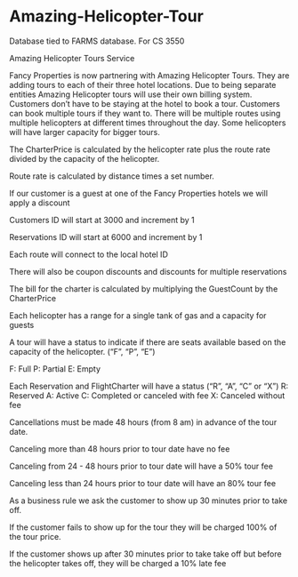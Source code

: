 # Amazing-Helicopter-Tour
Database tied to FARMS database. For CS 3550

Amazing Helicopter Tours Service

Fancy Properties is now partnering with Amazing Helicopter Tours. They are adding tours to each of their three hotel locations. Due to being separate entities Amazing Helicopter tours will use their own billing system. Customers don’t have to be staying at the hotel to book a tour. Customers can book multiple tours if they want to. There will be multiple routes using multiple helicopters at different times throughout the day. Some helicopters will have larger capacity for bigger tours. 

The CharterPrice is calculated by the helicopter rate plus the route rate divided by the capacity of the helicopter.

Route rate is calculated by distance times a set number.

If our customer is a guest at one of the Fancy Properties hotels we will apply a discount

Customers ID will start at 3000 and increment by 1

Reservations ID will start at 6000 and increment by 1

Each route will connect to the local hotel ID

There will also be coupon discounts and discounts for multiple reservations

The bill for the charter is calculated by multiplying the GuestCount by the CharterPrice

Each helicopter has a range for a single tank of gas and a capacity for guests

A tour will have a status to indicate if there are seats available based on the capacity of the helicopter. (“F”, “P”, “E”)

F: Full
P: Partial
E: Empty

Each Reservation and FlightCharter will have a status (“R”, “A”, “C” or “X”)
R: Reserved
A: Active
C: Completed or canceled with fee
X: Canceled without fee

 Cancellations must be made 48 hours (from 8 am) in advance of the tour date.
 
Canceling more than 48 hours prior to tour date have no fee

Canceling from 24 - 48 hours prior to tour date will have a 50% tour fee

Canceling less than 24 hours prior to tour date will have an 80% tour fee

As a business rule we ask the customer to show up 30 minutes prior to take off.

If the customer fails to show up for the tour they will be charged 100% of the tour price.

If the customer shows up after 30 minutes prior to take take off but before the helicopter takes off, they will be charged a 10% late fee
 
